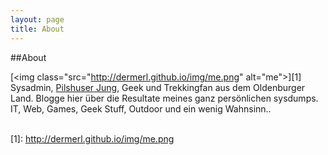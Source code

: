 ```yaml
---
layout: page
title: About
---
```


##About

[<img class="src="http://dermerl.github.io/img/me.png" alt="me">][1]
Sysadmin, <a href="https://www.facebook.com/Pilshusen" target="_blank">Pilshuser Jung</a>, Geek und Trekkingfan aus dem Oldenburger Land. Blogge hier über die Resultate meines ganz persönlichen sysdumps. <br>IT, Web, Games, Geek Stuff, Outdoor und ein wenig Wahnsinn..</p><br>
 [1]: http://dermerl.github.io/img/me.png